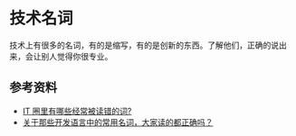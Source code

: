 # 技术名词
技术上有很多的名词，有的是缩写，有的是创新的东西。了解他们，正确的说出来，会让别人觉得你很专业。

## 参考资料
- [IT 圈里有哪些经常被读错的词?](http://www.zhihu.com/question/19739907)
- [关于那些开发语言中的常用名词，大家读的都正确吗？](http://www.v2ex.com/t/131094#reply72)